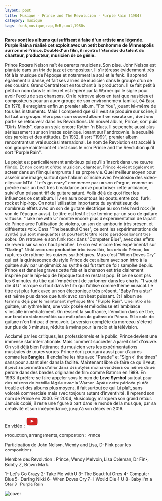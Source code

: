 ```yaml
---
layout: post
title: Musique - Prince and The Revolution - Purple Rain (1984)
category: musique
tags: funk,musique,rap,RnB,soul,1980s
---
```


**Rares sont les albums qui suffisent à faire d'un artiste une légende. Purple Rain a réalisé cet exploit avec un petit bonhomme de Minneapolis surnommé Prince. Doublé d'un film, il montre l'étendue du talent de chanteur, producteur, musicien de ce génie.**

Prince Rogers Nelson naît de parents musiciens. Son père, John Nelson est pianiste dans un trio de jazz et compositeur. Il s'intéresse évidemment très tôt à la musique de l'époque et notamment la soul et le funk. Il apprend également la danse, et fait ses armes de musicien dans le groupe d'un de ses cousins, Grand Central tout en touchant à la production. Il se fait petit à petit un nom dans le milieu et est repéré par la Warner qui le signe pour avoir l'exclu de ses chansons. On le retrouve alors en tant que musicien et compositeurs pour un autre groupe de son environnement familial, 94 East. En 1978, il enregistre enfin un premier album, "For You", jouant lui-même de tous les instruments. Mais il comprend que si il veut se produire sur scène, il lui faut un groupe. Alors pour son second album il en recrute un , dont une partie se retrouvera dans les Revolutions. Un nouvel album, Prince, sort puis "Dirty Minds", dans un style encore Rythm 'n Blues. Il se penche aussi plus sérieusement sur son image scénique, jouant sur l'androgynie, la sexualité des paroles et des attitudes. En 1982, il sort "1999", premier album rencontrant un vrai succès international. Le nom de Revolution est accolé à son groupe maintenant et c'est sous le nom Prince and the Revolution qu'il sort "Purple Rain".

Le projet est particulièrement ambitieux puisqu'il s'inscrit dans une œuvre filmée. Et non content d'être musicien, chanteur, Prince devient également acteur dans un film qui emprunte à sa propre vie. Quel meilleur moyen pour asseoir une image, surtout que l'album coïncide avec l'explosion des video-clips sur MTV. "Let's go crazy" commence par un son d'orgue, comme un prêche mais un beat très breakdance arrive pour briser cette ambiance, suivi d'un puissant riff de guitare saturé. Voilà déjà de quoi fixer les influences de cet album. Il y en aura pour tous les gouts, entre pop, funk, rock et hip-hop. On note l'utilisation importante du synthétiseur, de nombreux effets avec un son de guitare électrique au son très hard rock (le son de l'époque aussi). Le titre est festif et se termine par un solo de guitare virtuose. "Take me with U" montre encore plus d'expérimentation de la part de Prince avec l'utilisation de violons, un son de tambourin très présent et différentes voix. Dans "The beautiful Ones", ce sont les expérimentations de synthé qui sont marquantes et pourtant le titre reste paradoxalement très sobre. On retrouve le son funk rock dans "Computer Blue", avec des effets de reverb sur sa voix haut perchée. Le son est encore très expérimental sur "Darling" Nikki avec une production très travaillée, les cris de Prince, les ruptures de rythme, les cuivres synthétiques. Mais c'est "When Doves Cry" qui est la quintescence du style Prince de cet album avec son intro à la guitare suivi par un gimmick au synthé qui fut tant de fois samplée depuis. Prince est dans les graves cette fois et la chanson est très clairement inspirée par le hip-hop de l'époque tout en restant pop. Et ce ne sont pas les 6 minutes du titre qui l'empèchent de cartonner dans les charts. "I would die 4 U" marque surtout dans le film qui l'utilise comme thème musical. Le titre est plus funk avec un son électronique très présent. "Baby I'm a star" est même plus dance que funk avec son beat puissant. Et l'album se termine déjà par le maintenant mythique titre "Purple Rain". Une intro à la guitare, un rythme lent, une voix posée et mélodieuse et l'ambiance s'installe immédiatement. On ressent la souffrance, l'émotion dans ce titre, sur fond de violons mêlés aux mélopées de guitare de Prince. Et le solo de guitare n'en fini pas d'émouvoir. La version complète du morceau s'étend sur plus de 8 minutes, réduite à moins pour la radio et la télévision.

Acclamé par les critiques, les professionnels et le public, Prince devient une immense star internationale. Mais comment succéder à pareil chef d'œuvre. On voit déjà bien l'attirance du musicien vers les expérimentations musicales de toutes sortes. Prince écrit pourtant aussi pour d'autres comme les **Bangles**. Il enchaîne les hits avec "Parade" et "Sign o' the times" sans pour autant aller dans la facilité. Maintenant libre de faire ce qu'il veut, il peut se permettre d'aller dans des styles moins vendeurs ou même de se perdre dans des bandes originales de film comme Batman en 1989. En 1993, il préfère se faire appeler sous le nom de **Love Symbol** surtout pour des raisons de bataille légale avec la Warner. Après cette période plutôt trouble et des albums plus moyens, il fait surtout ce qui lui plaît, sans volonté commerciale mais avec toujours autant d'inventivité. Il reprend son nom de Prince en 2000. En 2004, Musicology marquera son grand retour. Jamais copié, il reste une figure à part dans le monde de la musique, par sa créativité et son indépendance, jusqu'à son décès en 2016.

En vidéo : [![video](/images/youtube.png)](https://www.youtube.com/watch?v=7NN3gsSf-Ys)

Production, arrangements, composition : Prince

Participation de John Nelson, Wendy and Lisa, Dr Fink pour les compositions.

Membre des Revolution : Prince, Wendy Melvoin, Lisa Coleman, Dr Fink, Bobby Z, Brown Mark.

1- Let's Go Crazy
2- Take Me with U
3- The Beautiful Ones
4- Computer Blue
5- Darling Nikki
6- When Doves Cry
7- I Would Die 4 U 
8- Baby I'm a Star
9- Purple Rain

![cover](https://filedn.eu/llqi9IBxlYouGRXYG2xlROb/img/2008/purplerain2.jpg)


